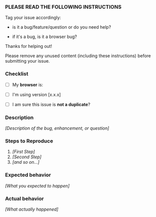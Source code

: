 ### PLEASE READ THE FOLLOWING INSTRUCTIONS

Tag your issue accordingly:

* is it a bug/feature/question or do you need help?

* if it's a bug, is it a browser bug?

Thanks for helping out!

Please remove any unused content (including these instructions) before submitting your issue.

### Checklist

* [ ] My **browser** is:

* [ ] I'm using version [x.x.x]

* [ ] I am sure this issue is **not a duplicate**?

### Description

_[Description of the bug, enhancement, or question]_

### Steps to Reproduce

1. _[First Step]_
2. _[Second Step]_
3. _[and so on...]_

### Expected behavior

_[What you expected to happen]_

### Actual behavior

_[What actually happened]_
